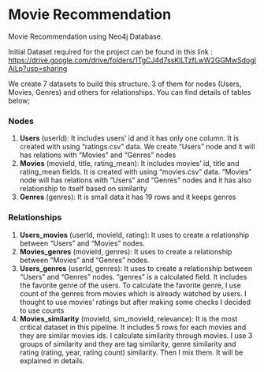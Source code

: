 # Movie Recommendation
Movie Recommendation using Neo4j Database.

Initial Dataset required for the project can be found in this link : https://drive.google.com/drive/folders/1TgCJ4d7ssKlLTzfLwW2GGMwSdogIAiLp?usp=sharing


We create 7 datasets to build this structure. 3 of them for nodes (Users, Movies, Genres) and others for relationships. You can find details of tables below;

### Nodes
1. **Users** (userId): It includes users’ id and it has only one column. It is created with using “ratings.csv” data. We create “Users” node and it will has relations with “Movies” and “Genres” nodes
2. **Movies** (movieId, title, rating_mean): It includes movies’ id, title and rating_mean fields. It is created with using “movies.csv” data. “Movies” node will has relations with “Users” and “Genres” nodes and it has also relationship to itself based on similarity
3. **Genres** (genres): It is small data it has 19 rows and it keeps genres

### Relationships
1. **Users_movies** (userId, movieId, rating): It uses to create a relationship between “Users” and “Movies” nodes.
2. **Movies_genres** (movieId, genres): It uses to create a relationship between “Movies” and “Genres” nodes.
3. **Users_genres** (userId, genres): It uses to create a relationship between “Users” and “Genres” nodes. “genres” is a calculated field. It includes the favorite genre of the users. To calculate the favorite genre, I use count of the genres from movies which is already watched by users. I thought to use movies’ ratings but after making some checks I decided to use counts
4. **Movies_similarity** (movieId, sim_movieId, relevance): It is the most critical dataset in this pipeline. It includes 5 rows for each movies and they are similar movies ids. I calculate similarity through movies. I use 3 groups of similarity and they are tag similarity, genre similarity and rating (rating, year, rating count) similarity. Then I mix them. It will be explained in details.
